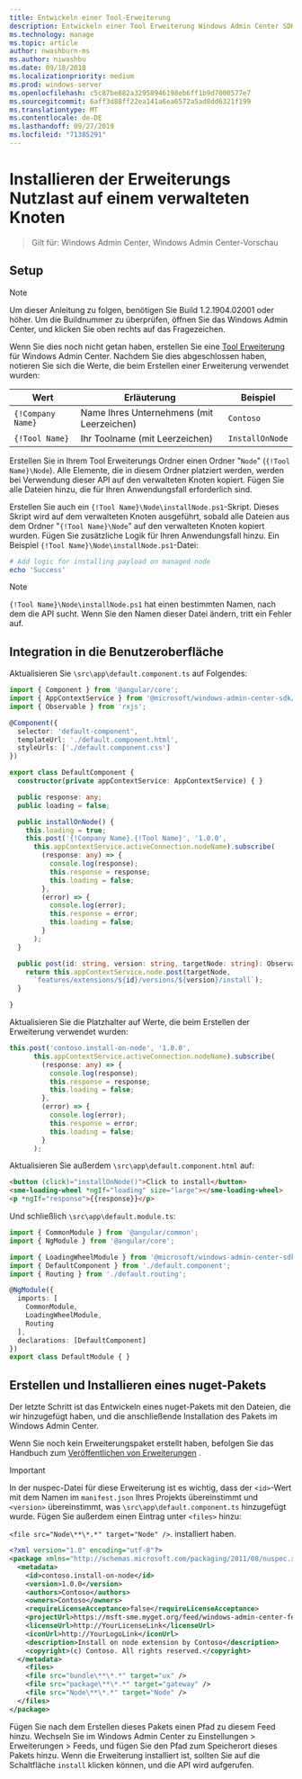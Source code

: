 ```yaml
---
title: Entwickeln einer Tool-Erweiterung
description: Entwickeln einer Tool Erweiterung Windows Admin Center SDK (Project Honolulu)
ms.technology: manage
ms.topic: article
author: nwashburn-ms
ms.author: niwashbu
ms.date: 09/18/2018
ms.localizationpriority: medium
ms.prod: windows-server
ms.openlocfilehash: c5c87be882a32958946198eb6ff1b9d7000577e7
ms.sourcegitcommit: 6aff3d88ff22ea141a6ea6572a5ad8dd6321f199
ms.translationtype: MT
ms.contentlocale: de-DE
ms.lasthandoff: 09/27/2019
ms.locfileid: "71385291"
---
```

# <a name="install-extension-payload-on-a-managed-node"></a>Installieren der Erweiterungs Nutzlast auf einem verwalteten Knoten

>Gilt für: Windows Admin Center, Windows Admin Center-Vorschau

## <a name="setup"></a>Setup
> [!NOTE]
> Um dieser Anleitung zu folgen, benötigen Sie Build 1.2.1904.02001 oder höher. Um die Buildnummer zu überprüfen, öffnen Sie das Windows Admin Center, und klicken Sie oben rechts auf das Fragezeichen.

Wenn Sie dies noch nicht getan haben, erstellen Sie eine [Tool Erweiterung](../develop-tool.md) für Windows Admin Center. Nachdem Sie dies abgeschlossen haben, notieren Sie sich die Werte, die beim Erstellen einer Erweiterung verwendet wurden:

| Wert | Erläuterung | Beispiel |
| ----- | ----------- | ------- |
| ```{!Company Name}``` | Name Ihres Unternehmens (mit Leerzeichen) | ```Contoso``` |
| ```{!Tool Name}``` | Ihr Toolname (mit Leerzeichen) | ```InstallOnNode``` |

Erstellen Sie in Ihrem Tool Erweiterungs Ordner einen Ordner "```Node```" (```{!Tool Name}\Node```). Alle Elemente, die in diesem Ordner platziert werden, werden bei Verwendung dieser API auf den verwalteten Knoten kopiert. Fügen Sie alle Dateien hinzu, die für Ihren Anwendungsfall erforderlich sind. 

Erstellen Sie auch ein ```{!Tool Name}\Node\installNode.ps1```-Skript. Dieses Skript wird auf dem verwalteten Knoten ausgeführt, sobald alle Dateien aus dem Ordner "```{!Tool Name}\Node```" auf den verwalteten Knoten kopiert wurden. Fügen Sie zusätzliche Logik für Ihren Anwendungsfall hinzu. Ein Beispiel ```{!Tool Name}\Node\installNode.ps1```-Datei:

``` ps1
# Add logic for installing payload on managed node
echo 'Success'
```

> [!NOTE]
> ```{!Tool Name}\Node\installNode.ps1``` hat einen bestimmten Namen, nach dem die API sucht. Wenn Sie den Namen dieser Datei ändern, tritt ein Fehler auf.


## <a name="integration-with-ui"></a>Integration in die Benutzeroberfläche

Aktualisieren Sie ```\src\app\default.component.ts``` auf Folgendes:

``` ts
import { Component } from '@angular/core';
import { AppContextService } from '@microsoft/windows-admin-center-sdk/angular';
import { Observable } from 'rxjs';

@Component({
  selector: 'default-component',
  templateUrl: './default.component.html',
  styleUrls: ['./default.component.css']
})

export class DefaultComponent {
  constructor(private appContextService: AppContextService) { }

  public response: any;
  public loading = false;

  public installOnNode() {
    this.loading = true;
    this.post('{!Company Name}.{!Tool Name}', '1.0.0',
      this.appContextService.activeConnection.nodeName).subscribe(
        (response: any) => {
          console.log(response);
          this.response = response;
          this.loading = false;
        },
        (error) => {
          console.log(error);
          this.response = error;
          this.loading = false;
        }
      );
  }

  public post(id: string, version: string, targetNode: string): Observable<any> {
    return this.appContextService.node.post(targetNode,
      `features/extensions/${id}/versions/${version}/install`);
  }

}
```
Aktualisieren Sie die Platzhalter auf Werte, die beim Erstellen der Erweiterung verwendet wurden:
``` ts
this.post('contoso.install-on-node', '1.0.0',
      this.appContextService.activeConnection.nodeName).subscribe(
        (response: any) => {
          console.log(response);
          this.response = response;
          this.loading = false;
        },
        (error) => {
          console.log(error);
          this.response = error;
          this.loading = false;
        }
      );
```

Aktualisieren Sie außerdem ```\src\app\default.component.html``` auf:
``` html
<button (click)="installOnNode()">Click to install</button>
<sme-loading-wheel *ngIf="loading" size="large"></sme-loading-wheel>
<p *ngIf="response">{{response}}</p>
```
Und schließlich ```\src\app\default.module.ts```:
``` ts
import { CommonModule } from '@angular/common';
import { NgModule } from '@angular/core';

import { LoadingWheelModule } from '@microsoft/windows-admin-center-sdk/angular';
import { DefaultComponent } from './default.component';
import { Routing } from './default.routing';

@NgModule({
  imports: [
    CommonModule,
    LoadingWheelModule,
    Routing
  ],
  declarations: [DefaultComponent]
})
export class DefaultModule { }

```

## <a name="creating-and-installing-a-nuget-package"></a>Erstellen und Installieren eines nuget-Pakets

Der letzte Schritt ist das Entwickeln eines nuget-Pakets mit den Dateien, die wir hinzugefügt haben, und die anschließende Installation des Pakets im Windows Admin Center.

Wenn Sie noch kein Erweiterungspaket erstellt haben, befolgen Sie das Handbuch zum [Veröffentlichen von Erweiterungen](../publish-extensions.md) . 
> [!IMPORTANT]
> In der nuspec-Datei für diese Erweiterung ist es wichtig, dass der ```<id>```-Wert mit dem Namen im ```manifest.json``` Ihres Projekts übereinstimmt und ```<version>``` übereinstimmt, was ```\src\app\default.component.ts``` hinzugefügt wurde. Fügen Sie außerdem einen Eintrag unter ```<files>``` hinzu: 
> 
> ```<file src="Node\**\*.*" target="Node" />```. installiert haben.

``` xml
<?xml version="1.0" encoding="utf-8"?>
<package xmlns="http://schemas.microsoft.com/packaging/2011/08/nuspec.xsd">
  <metadata>
    <id>contoso.install-on-node</id>
    <version>1.0.0</version>
    <authors>Contoso</authors>
    <owners>Contoso</owners>
    <requireLicenseAcceptance>false</requireLicenseAcceptance>
    <projectUrl>https://msft-sme.myget.org/feed/windows-admin-center-feed/package/nuget/contoso.sme.install-on-node-extension</projectUrl>
    <licenseUrl>http://YourLicenseLink</licenseUrl>
    <iconUrl>http://YourLogoLink</iconUrl>
    <description>Install on node extension by Contoso</description>
    <copyright>(c) Contoso. All rights reserved.</copyright> 
  </metadata>
    <files>
    <file src="bundle\**\*.*" target="ux" />
    <file src="package\**\*.*" target="gateway" />
    <file src="Node\**\*.*" target="Node" />
  </files>
</package>
```

Fügen Sie nach dem Erstellen dieses Pakets einen Pfad zu diesem Feed hinzu. Wechseln Sie im Windows Admin Center zu Einstellungen > Erweiterungen > Feeds, und fügen Sie den Pfad zum Speicherort dieses Pakets hinzu. Wenn die Erweiterung installiert ist, sollten Sie auf die Schaltfläche ```install``` klicken können, und die API wird aufgerufen.  